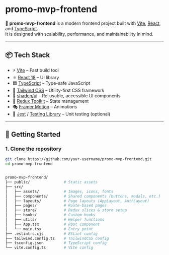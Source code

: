 # promo-mvp-frontend

🚀 **promo-mvp-frontend** is a modern frontend project built with [Vite](https://vitejs.dev/), [React](https://react.dev/), and [TypeScript](https://www.typescriptlang.org/).  
It is designed with scalability, performance, and maintainability in mind.

---

## 📦 Tech Stack

- ⚡ [Vite](https://vitejs.dev/) – Fast build tool
- ⚛️ [React 18](https://react.dev/) – UI library
- 🟦 [TypeScript](https://www.typescriptlang.org/) – Type-safe JavaScript
- 🎨 [Tailwind CSS](https://tailwindcss.com/) – Utility-first CSS framework
- 🧩 [shadcn/ui](https://ui.shadcn.com/) – Re-usable, accessible UI components
- 🔄 [Redux Toolkit](https://redux-toolkit.js.org/) – State management
- 🎭 [Framer Motion](https://www.framer.com/motion/) – Animations
- 🧪 [Jest](https://jestjs.io/) / [Testing Library](https://testing-library.com/) – Unit testing (optional)

---

## 🚀 Getting Started

### 1. Clone the repository
```bash
git clone https://github.com/your-username/promo-mvp-frontend.git
cd promo-mvp-frontend


promo-mvp-frontend/
├── public/               # Static assets
├── src/
│   ├── assets/           # Images, icons, fonts
│   ├── components/       # Shared components (buttons, modals, etc.)
│   ├── layouts/          # Page layouts (AppLayout, AuthLayout)
│   ├── pages/            # Route-based pages
│   ├── store/            # Redux slices & store setup
│   ├── hooks/            # Custom hooks
│   ├── utils/            # Helper functions
│   ├── App.tsx           # Root component
│   └── main.tsx          # Entry point
├── .eslintrc.cjs         # ESLint config
├── tailwind.config.ts    # TailwindCSS config
├── tsconfig.json         # TypeScript config
└── vite.config.ts        # Vite config

